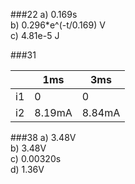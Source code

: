 ###22
a) 0.169s  
b) 0.296\*e^(-t/0.169) V  
c) 4.81e-5 J

###31

| |1ms|3ms|
|---|---|---|
|i1|0|0|
|i2|8.19mA|8.84mA|

###38
a) 3.48V  
b) 3.48V  
c) 0.00320s  
d) 1.36V
